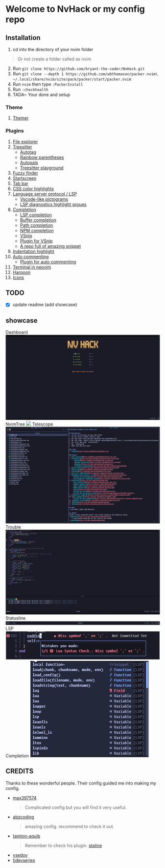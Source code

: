 # Welcome to NvHack or my config repo

## Installation
1. cd into the directory of your nvim folder
  > Or not create a folder called as nvim
2. Run `git clone https://github.com/bryant-the-coder/NvHack.git`
3. Run `git clone --depth 1 https://github.com/wbthomason/packer.nvim\ ~/.local/share/nvim/site/pack/packer/start/packer.nvim`
4. Run `nvim` then type `:PackerInstall`
5. Run `:checkhealth`
6. TADA~ Your done and setup

### Theme
1. [Themer](https://github.com/ThemerCorp/themer.lua)

### Plugins
1. [File explorer](https://github.com/kyazdani42/nvim-tree.lua)
2. [Treesitter](https://github.com/nvim-treesitter/nvim-treesitter)
    -  [Autotag](https://github.com/windwp/nvim-ts-autotag)
    -  [Rainbow parentheses](https://github.com/p00f/nvim-ts-rainbow)
    -  [Autopais](https://github.com/windwp/nvim-autopairs)
    -  [Treesitter playground](https://github.com/nvim-treesitter/playground)
3. [Fuzzy finder](https://github.com/nvim-telescope/telescope.nvim)
4. [Startscreen](https://github.com/glrpnir/dashboard-nvim)
5. [Tab bar](https://github.com/akinsho/bufferline.nvim)
6. [CSS color highlights](https://github.com/norcalli/nvim-colorizer.lua)
7. [Language server protocol / LSP](https://github.com/neovim/nvim-lspconfig)
    - [Vscode-like pictograms](https://github.com/onsails/lspkind-nvim)
    - [LSP diagnostics highlight groups](https://github.com/folke/lsp-colors.nvim)
8. [Completion](https://github.com/hrsh7th/nvim-cmp)
    - [LSP completion](https://github.com/hrsh7th/cmp-nvim-lsp)
    - [Buffer completion](https://github.com/hrsh7th/cmp-buffer)
    - [Path completion](https://github.com/hrsh7th/cmp-path)
    - [NPM completion](https://github.com/David-Kunz/cmp-npm)
    - [VSnip](https://github.com/hrsh7th/cmp-vsnip)
    - [Plugin for VSnip](https://github.com/hrsh7th/vim-vsnip)
    - [A repo full of amazing snippet](https://github.com/rafamadriz/friendly-snippets)
9. [Indentation highlight](https://github.com/lukas-reineke/indent-blankline.nvim)
10. [Auto commenting](https://github.com/numToStr/Comment.nvim)
    - [Plugin for auto commenting](https://github.com/JoosepAlviste/nvim-ts-context-commentstring)
11. [Terminal in neovim](https://github.com/akinsho/toggleterm.nvim)
12. [Harpoon](https://github.com/ThePrimeagen/harpoon)
13. [Icons](https://github.com/kyazdani42/nvim-web-devicons)

## TODO
- [x] update readme (add showcase)
## showcase
Dashboard
<img src="./utils/media/startscreen.png" />
NvimTree
<img src="./utils/media/file_explorea.png" />
Telescope
<img src="./utils/media/telescope.png" />
Trouble
<img src="./utils/media/trouble.png" />
Statusline
<img src="./utils/media/custom_statusline.png" />
LSP
<img src="./utils/media/lsp.png" />
Completion
<img src="./utils/media/cmp.png" />

## CREDITS
Thanks to these wonderful people. Their config guided me into making my config.
- [max397574](https://github.com/max397574/NeovimConfig)
    > Complicated config but you will find it very useful.
- [abzcoding](https://github.com/abzcoding/lvim)
    > amazing config. recommend to check it out.
- [tamton-aquib](https://github.com/tamton-aquib/nvim)
    > Remember to check his plugin. [staline](https://github.com/tamton-aquib/staline.nvim)
- [vsedov](https://github.com/vsedov/nvim)
- [tjdevseries](https://github.com/tjdevries/config_manager/tree/master/xdg_config/nvim)
